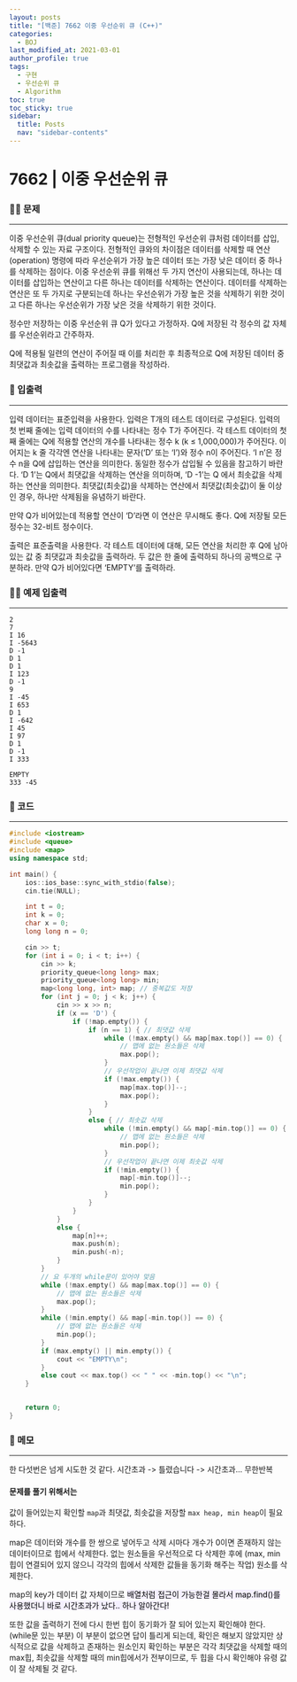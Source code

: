 ```yaml
---
layout: posts
title: "[백준] 7662 이중 우선순위 큐 (C++)"
categories:
  - BOJ
last_modified_at: 2021-03-01
author_profile: true
tags:
  - 구현
  - 우선순위 큐
  - Algorithm
toc: true
toc_sticky: true
sidebar:
  title: Posts
  nav: "sidebar-contents"
---
```


# 7662 | 이중 우선순위 큐


### 🙋‍♀️ 문제

-----

이중 우선순위 큐(dual priority queue)는 전형적인 우선순위 큐처럼 데이터를 삽입, 삭제할 수 있는 자료 구조이다. 전형적인 큐와의 차이점은 데이터를 삭제할 때 연산(operation) 명령에 따라 우선순위가 가장 높은 데이터 또는 가장 낮은 데이터 중 하나를 삭제하는 점이다. 이중 우선순위 큐를 위해선 두 가지 연산이 사용되는데, 하나는 데이터를 삽입하는 연산이고 다른 하나는 데이터를 삭제하는 연산이다. 데이터를 삭제하는 연산은 또 두 가지로 구분되는데 하나는 우선순위가 가장 높은 것을 삭제하기 위한 것이고 다른 하나는 우선순위가 가장 낮은 것을 삭제하기 위한 것이다.

정수만 저장하는 이중 우선순위 큐 Q가 있다고 가정하자. Q에 저장된 각 정수의 값 자체를 우선순위라고 간주하자.

Q에 적용될 일련의 연산이 주어질 때 이를 처리한 후 최종적으로 Q에 저장된 데이터 중 최댓값과 최솟값을 출력하는 프로그램을 작성하라.

### 🙌 입출력

-----

입력 데이터는 표준입력을 사용한다. 입력은 T개의 테스트 데이터로 구성된다. 입력의 첫 번째 줄에는 입력 데이터의 수를 나타내는 정수 T가 주어진다. 각 테스트 데이터의 첫째 줄에는 Q에 적용할 연산의 개수를 나타내는 정수 k (k ≤ 1,000,000)가 주어진다. 이어지는 k 줄 각각엔 연산을 나타내는 문자(‘D’ 또는 ‘I’)와 정수 n이 주어진다. ‘I n’은 정수 n을 Q에 삽입하는 연산을 의미한다. 동일한 정수가 삽입될 수 있음을 참고하기 바란다. ‘D 1’는 Q에서 최댓값을 삭제하는 연산을 의미하며, ‘D -1’는 Q 에서 최솟값을 삭제하는 연산을 의미한다. 최댓값(최솟값)을 삭제하는 연산에서 최댓값(최솟값)이 둘 이상인 경우, 하나만 삭제됨을 유념하기 바란다.

만약 Q가 비어있는데 적용할 연산이 ‘D’라면 이 연산은 무시해도 좋다. Q에 저장될 모든 정수는 32-비트 정수이다.

출력은 표준출력을 사용한다. 각 테스트 데이터에 대해, 모든 연산을 처리한 후 Q에 남아 있는 값 중 최댓값과 최솟값을 출력하라. 두 값은 한 줄에 출력하되 하나의 공백으로 구분하라. 만약 Q가 비어있다면 ‘EMPTY’를 출력하라.

### 🙋‍♂️ 예제 입출력

-----

```
2
7
I 16
I -5643
D -1
D 1
D 1
I 123
D -1
9
I -45
I 653
D 1
I -642
I 45
I 97
D 1
D -1
I 333
```

```
EMPTY
333 -45
```


### 🚀 코드

-----

```c++
#include <iostream>
#include <queue>
#include <map>
using namespace std;

int main() {
	ios::ios_base::sync_with_stdio(false);
	cin.tie(NULL);

	int t = 0;
	int k = 0;
	char x = 0;
	long long n = 0;

	cin >> t;
	for (int i = 0; i < t; i++) {
		cin >> k;
		priority_queue<long long> max;
		priority_queue<long long> min;
		map<long long, int> map; // 중복값도 저장
		for (int j = 0; j < k; j++) {
			cin >> x >> n;
			if (x == 'D') {
				if (!map.empty()) {
					if (n == 1) { // 최댓값 삭제
						while (!max.empty() && map[max.top()] == 0) {
							// 맵에 없는 원소들은 삭제
							max.pop();
						}
						// 우선작업이 끝나면 이제 최댓값 삭제
						if (!max.empty()) {
							map[max.top()]--;
							max.pop();
						}
					}
					else { // 최솟값 삭제
						while (!min.empty() && map[-min.top()] == 0) {
							// 맵에 없는 원소들은 삭제
							min.pop();
						}
						// 우선작업이 끝나면 이제 최솟값 삭제
						if (!min.empty()) {
							map[-min.top()]--;
							min.pop();
						}
					}
				}
			}
			else {
				map[n]++;
				max.push(n);
				min.push(-n);
			}
		}
		// 요 두개의 while문이 있어야 맞음
		while (!max.empty() && map[max.top()] == 0) {
			// 맵에 없는 원소들은 삭제
			max.pop();
		}
		while (!min.empty() && map[-min.top()] == 0) {
			// 맵에 없는 원소들은 삭제
			min.pop();
		}
		if (max.empty() || min.empty()) {
			cout << "EMPTY\n";
		}
		else cout << max.top() << " " << -min.top() << "\n";
	}


	return 0;
}
```

### 🌠 메모

-----

한 다섯번은 넘게 시도한 것 같다. 시간초과 -> 틀렸습니다 -> 시간초과... 무한반복

#### 문제를 풀기 위해서는
값이 들어있는지 확인할 ```map```과 최댓값, 최솟값을 저장할 ```max heap, min heap```이 필요하다.

map은 데이터와 개수를 한 쌍으로 넣어두고 삭제 시마다 개수가 0이면 존재하지 않는 데이터이므로 힙에서 삭제한다. 없는 원소들을 우선적으로 다 삭제한 후에 (max, min 힙이 연결되어 있지 않으니 각각의 힙에서 삭제한 값들을 동기화 해주는 작업) 원소를 삭제한다.

map의 key가 데이터 값 자체이므로 <mark style='background-color: #f5f0ff'>배열처럼 접근이 가능</makr>한걸 몰라서 map.find()를 사용했더니 바로 시간초과가 났다.. 하나 알아간다!

또한 값을 출력하기 전에 다시 한번 힙이 동기화가 잘 되어 있는지 확인해야 한다. (while문 있는 부분) 이 부분이 없으면 답이 틀리게 되는데, 확인은 해보지 않았지만 상식적으로 값을 삭제하고 존재하는 원소인지 확인하는 부분은 각각 최댓값을 삭제할 때의 max힙, 최솟값을 삭제할 때의 min힙에서가 전부이므로, 두 힙을 다시 확인해야 유령 값이 잘 삭제될 것 같다.
